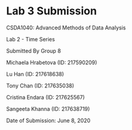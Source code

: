 # Lab 3 Submission

CSDA1040: Advanced Methods of Data Analysis

Lab 2 - Time Series

Submitted By Group 8

Michaela Hrabetova (ID: 217590209)

Lu Han (ID: 217618638)

Tony Chan (ID: 217635038)

Cristina Endara (ID: 217625567)

Sangeeta Khanna (ID: 217638719)

Date of Submission: June 8, 2020

